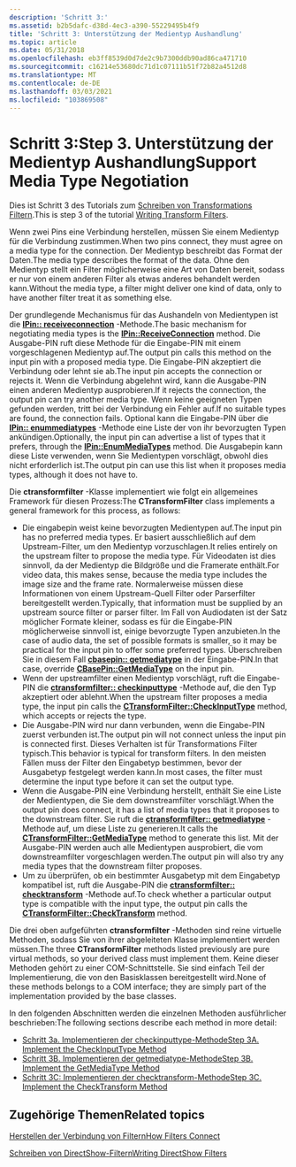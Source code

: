 ```yaml
---
description: 'Schritt 3:'
ms.assetid: b2b5dafc-d38d-4ec3-a390-55229495b4f9
title: 'Schritt 3: Unterstützung der Medientyp Aushandlung'
ms.topic: article
ms.date: 05/31/2018
ms.openlocfilehash: eb3ff8539d0d7de2c9b7300ddb90ad86ca471710
ms.sourcegitcommit: c16214e53680dc71d1c07111b51f72b82a4512d8
ms.translationtype: MT
ms.contentlocale: de-DE
ms.lasthandoff: 03/03/2021
ms.locfileid: "103869508"
---
```

# <a name="step-3-support-media-type-negotiation"></a><span data-ttu-id="ead40-104">Schritt 3:</span><span class="sxs-lookup"><span data-stu-id="ead40-104">Step 3.</span></span> <span data-ttu-id="ead40-105">Unterstützung der Medientyp Aushandlung</span><span class="sxs-lookup"><span data-stu-id="ead40-105">Support Media Type Negotiation</span></span>

<span data-ttu-id="ead40-106">Dies ist Schritt 3 des Tutorials zum [Schreiben von Transformations Filtern](writing-transform-filters.md).</span><span class="sxs-lookup"><span data-stu-id="ead40-106">This is step 3 of the tutorial [Writing Transform Filters](writing-transform-filters.md).</span></span>

<span data-ttu-id="ead40-107">Wenn zwei Pins eine Verbindung herstellen, müssen Sie einem Medientyp für die Verbindung zustimmen.</span><span class="sxs-lookup"><span data-stu-id="ead40-107">When two pins connect, they must agree on a media type for the connection.</span></span> <span data-ttu-id="ead40-108">Der Medientyp beschreibt das Format der Daten.</span><span class="sxs-lookup"><span data-stu-id="ead40-108">The media type describes the format of the data.</span></span> <span data-ttu-id="ead40-109">Ohne den Medientyp stellt ein Filter möglicherweise eine Art von Daten bereit, sodass er nur von einem anderen Filter als etwas anderes behandelt werden kann.</span><span class="sxs-lookup"><span data-stu-id="ead40-109">Without the media type, a filter might deliver one kind of data, only to have another filter treat it as something else.</span></span>

<span data-ttu-id="ead40-110">Der grundlegende Mechanismus für das Aushandeln von Medientypen ist die [**IPin:: receiveconnection**](/windows/desktop/api/Strmif/nf-strmif-ipin-receiveconnection) -Methode.</span><span class="sxs-lookup"><span data-stu-id="ead40-110">The basic mechanism for negotiating media types is the [**IPin::ReceiveConnection**](/windows/desktop/api/Strmif/nf-strmif-ipin-receiveconnection) method.</span></span> <span data-ttu-id="ead40-111">Die Ausgabe-PIN ruft diese Methode für die Eingabe-PIN mit einem vorgeschlagenen Medientyp auf.</span><span class="sxs-lookup"><span data-stu-id="ead40-111">The output pin calls this method on the input pin with a proposed media type.</span></span> <span data-ttu-id="ead40-112">Die Eingabe-PIN akzeptiert die Verbindung oder lehnt sie ab.</span><span class="sxs-lookup"><span data-stu-id="ead40-112">The input pin accepts the connection or rejects it.</span></span> <span data-ttu-id="ead40-113">Wenn die Verbindung abgelehnt wird, kann die Ausgabe-PIN einen anderen Medientyp ausprobieren.</span><span class="sxs-lookup"><span data-stu-id="ead40-113">If it rejects the connection, the output pin can try another media type.</span></span> <span data-ttu-id="ead40-114">Wenn keine geeigneten Typen gefunden werden, tritt bei der Verbindung ein Fehler auf.</span><span class="sxs-lookup"><span data-stu-id="ead40-114">If no suitable types are found, the connection fails.</span></span> <span data-ttu-id="ead40-115">Optional kann die Eingabe-PIN über die [**IPin:: enummediatypes**](/windows/desktop/api/Strmif/nf-strmif-ipin-enummediatypes) -Methode eine Liste der von ihr bevorzugten Typen ankündigen.</span><span class="sxs-lookup"><span data-stu-id="ead40-115">Optionally, the input pin can advertise a list of types that it prefers, through the [**IPin::EnumMediaTypes**](/windows/desktop/api/Strmif/nf-strmif-ipin-enummediatypes) method.</span></span> <span data-ttu-id="ead40-116">Die Ausgabepin kann diese Liste verwenden, wenn Sie Medientypen vorschlägt, obwohl dies nicht erforderlich ist.</span><span class="sxs-lookup"><span data-stu-id="ead40-116">The output pin can use this list when it proposes media types, although it does not have to.</span></span>

<span data-ttu-id="ead40-117">Die **ctransformfilter** -Klasse implementiert wie folgt ein allgemeines Framework für diesen Prozess:</span><span class="sxs-lookup"><span data-stu-id="ead40-117">The **CTransformFilter** class implements a general framework for this process, as follows:</span></span>

-   <span data-ttu-id="ead40-118">Die eingabepin weist keine bevorzugten Medientypen auf.</span><span class="sxs-lookup"><span data-stu-id="ead40-118">The input pin has no preferred media types.</span></span> <span data-ttu-id="ead40-119">Er basiert ausschließlich auf dem Upstream-Filter, um den Medientyp vorzuschlagen.</span><span class="sxs-lookup"><span data-stu-id="ead40-119">It relies entirely on the upstream filter to propose the media type.</span></span> <span data-ttu-id="ead40-120">Für Videodaten ist dies sinnvoll, da der Medientyp die Bildgröße und die Framerate enthält.</span><span class="sxs-lookup"><span data-stu-id="ead40-120">For video data, this makes sense, because the media type includes the image size and the frame rate.</span></span> <span data-ttu-id="ead40-121">Normalerweise müssen diese Informationen von einem Upstream-Quell Filter oder Parserfilter bereitgestellt werden.</span><span class="sxs-lookup"><span data-stu-id="ead40-121">Typically, that information must be supplied by an upstream source filter or parser filter.</span></span> <span data-ttu-id="ead40-122">Im Fall von Audiodaten ist der Satz möglicher Formate kleiner, sodass es für die Eingabe-PIN möglicherweise sinnvoll ist, einige bevorzugte Typen anzubieten.</span><span class="sxs-lookup"><span data-stu-id="ead40-122">In the case of audio data, the set of possible formats is smaller, so it may be practical for the input pin to offer some preferred types.</span></span> <span data-ttu-id="ead40-123">Überschreiben Sie in diesem Fall [**cbasepin:: getmediatype**](cbasepin-getmediatype.md) in der Eingabe-PIN.</span><span class="sxs-lookup"><span data-stu-id="ead40-123">In that case, override [**CBasePin::GetMediaType**](cbasepin-getmediatype.md) on the input pin.</span></span>
-   <span data-ttu-id="ead40-124">Wenn der upstreamfilter einen Medientyp vorschlägt, ruft die Eingabe-PIN die [**ctransformfilter:: checkinputtype**](ctransformfilter-checkinputtype.md) -Methode auf, die den Typ akzeptiert oder ablehnt.</span><span class="sxs-lookup"><span data-stu-id="ead40-124">When the upstream filter proposes a media type, the input pin calls the [**CTransformFilter::CheckInputType**](ctransformfilter-checkinputtype.md) method, which accepts or rejects the type.</span></span>
-   <span data-ttu-id="ead40-125">Die Ausgabe-PIN wird nur dann verbunden, wenn die Eingabe-PIN zuerst verbunden ist.</span><span class="sxs-lookup"><span data-stu-id="ead40-125">The output pin will not connect unless the input pin is connected first.</span></span> <span data-ttu-id="ead40-126">Dieses Verhalten ist für Transformations Filter typisch.</span><span class="sxs-lookup"><span data-stu-id="ead40-126">This behavior is typical for transform filters.</span></span> <span data-ttu-id="ead40-127">In den meisten Fällen muss der Filter den Eingabetyp bestimmen, bevor der Ausgabetyp festgelegt werden kann.</span><span class="sxs-lookup"><span data-stu-id="ead40-127">In most cases, the filter must determine the input type before it can set the output type.</span></span>
-   <span data-ttu-id="ead40-128">Wenn die Ausgabe-PIN eine Verbindung herstellt, enthält Sie eine Liste der Medientypen, die Sie dem downstreamfilter vorschlägt.</span><span class="sxs-lookup"><span data-stu-id="ead40-128">When the output pin does connect, it has a list of media types that it proposes to the downstream filter.</span></span> <span data-ttu-id="ead40-129">Sie ruft die [**ctransformfilter:: getmediatype**](ctransformfilter-getmediatype.md) -Methode auf, um diese Liste zu generieren.</span><span class="sxs-lookup"><span data-stu-id="ead40-129">It calls the [**CTransformFilter::GetMediaType**](ctransformfilter-getmediatype.md) method to generate this list.</span></span> <span data-ttu-id="ead40-130">Mit der Ausgabe-PIN werden auch alle Medientypen ausprobiert, die vom downstreamfilter vorgeschlagen werden.</span><span class="sxs-lookup"><span data-stu-id="ead40-130">The output pin will also try any media types that the downstream filter proposes.</span></span>
-   <span data-ttu-id="ead40-131">Um zu überprüfen, ob ein bestimmter Ausgabetyp mit dem Eingabetyp kompatibel ist, ruft die Ausgabe-PIN die [**ctransformfilter:: checktransform**](ctransformfilter-checktransform.md) -Methode auf.</span><span class="sxs-lookup"><span data-stu-id="ead40-131">To check whether a particular output type is compatible with the input type, the output pin calls the [**CTransformFilter::CheckTransform**](ctransformfilter-checktransform.md) method.</span></span>

<span data-ttu-id="ead40-132">Die drei oben aufgeführten **ctransformfilter** -Methoden sind reine virtuelle Methoden, sodass Sie von ihrer abgeleiteten Klasse implementiert werden müssen.</span><span class="sxs-lookup"><span data-stu-id="ead40-132">The three **CTransformFilter** methods listed previously are pure virtual methods, so your derived class must implement them.</span></span> <span data-ttu-id="ead40-133">Keine dieser Methoden gehört zu einer COM-Schnittstelle. Sie sind einfach Teil der Implementierung, die von den Basisklassen bereitgestellt wird.</span><span class="sxs-lookup"><span data-stu-id="ead40-133">None of these methods belongs to a COM interface; they are simply part of the implementation provided by the base classes.</span></span>

<span data-ttu-id="ead40-134">In den folgenden Abschnitten werden die einzelnen Methoden ausführlicher beschrieben:</span><span class="sxs-lookup"><span data-stu-id="ead40-134">The following sections describe each method in more detail:</span></span>

-   [<span data-ttu-id="ead40-135">Schritt 3a. Implementieren der checkinputtype-Methode</span><span class="sxs-lookup"><span data-stu-id="ead40-135">Step 3A. Implement the CheckInputType Method</span></span>](step-3a--implement-the-checkinputtype-method.md)
-   [<span data-ttu-id="ead40-136">Schritt 3B. Implementieren der getmediatype-Methode</span><span class="sxs-lookup"><span data-stu-id="ead40-136">Step 3B. Implement the GetMediaType Method</span></span>](step-3b--implement-the-getmediatype-method.md)
-   [<span data-ttu-id="ead40-137">Schritt 3C: Implementieren der checktransform-Methode</span><span class="sxs-lookup"><span data-stu-id="ead40-137">Step 3C. Implement the CheckTransform Method</span></span>](step-3c--implement-the-checktransform-method.md)

## <a name="related-topics"></a><span data-ttu-id="ead40-138">Zugehörige Themen</span><span class="sxs-lookup"><span data-stu-id="ead40-138">Related topics</span></span>

<dl> <dt>

[<span data-ttu-id="ead40-139">Herstellen der Verbindung von Filtern</span><span class="sxs-lookup"><span data-stu-id="ead40-139">How Filters Connect</span></span>](how-filters-connect.md)
</dt> <dt>

[<span data-ttu-id="ead40-140">Schreiben von DirectShow-Filtern</span><span class="sxs-lookup"><span data-stu-id="ead40-140">Writing DirectShow Filters</span></span>](writing-directshow-filters.md)
</dt> </dl>

 

 



